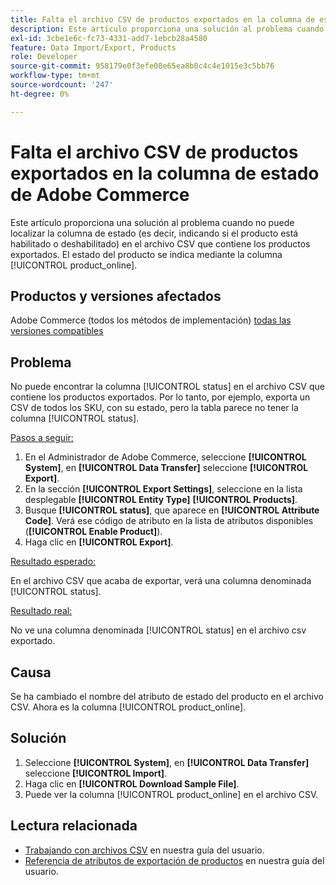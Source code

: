 ```yaml
---
title: Falta el archivo CSV de productos exportados en la columna de estado de Adobe Commerce
description: Este artículo proporciona una solución al problema cuando no puede localizar la columna de estado en el archivo CSV que contiene los productos exportados.
exl-id: 3cbe1e6c-fc73-4331-add7-1ebcb28a4580
feature: Data Import/Export, Products
role: Developer
source-git-commit: 958179e0f3efe08e65ea8b0c4c4e1015e3c5bb76
workflow-type: tm+mt
source-wordcount: '247'
ht-degree: 0%

---
```


# Falta el archivo CSV de productos exportados en la columna de estado de Adobe Commerce

Este artículo proporciona una solución al problema cuando no puede localizar la columna de estado (es decir, indicando si el producto está habilitado o deshabilitado) en el archivo CSV que contiene los productos exportados. El estado del producto se indica mediante la columna [!UICONTROL product_online].

## Productos y versiones afectados

Adobe Commerce (todos los métodos de implementación) [todas las versiones compatibles](https://www.adobe.com/content/dam/cc/en/legal/terms/enterprise/pdfs/Adobe-Commerce-Software-Lifecycle-Policy.pdf)

## Problema

No puede encontrar la columna [!UICONTROL status] en el archivo CSV que contiene los productos exportados. Por lo tanto, por ejemplo, exporta un CSV de todos los SKU, con su estado, pero la tabla parece no tener la columna [!UICONTROL status].

<u>Pasos a seguir:</u>

1. En el Administrador de Adobe Commerce, seleccione **[!UICONTROL System]**, en **[!UICONTROL Data Transfer]** seleccione **[!UICONTROL Export]**.
1. En la sección **[!UICONTROL Export Settings]**, seleccione en la lista desplegable **[!UICONTROL Entity Type]** **[!UICONTROL Products]**.
1. Busque **[!UICONTROL status]**, que aparece en **[!UICONTROL Attribute Code]**. Verá ese código de atributo en la lista de atributos disponibles (**[!UICONTROL Enable Product]**).
1. Haga clic en **[!UICONTROL Export]**.

<u>Resultado esperado:</u>

En el archivo CSV que acaba de exportar, verá una columna denominada [!UICONTROL status].

<u>Resultado real:</u>

No ve una columna denominada [!UICONTROL status] en el archivo csv exportado.

## Causa

Se ha cambiado el nombre del atributo de estado del producto en el archivo CSV. Ahora es la columna [!UICONTROL product_online].

## Solución

1. Seleccione **[!UICONTROL System]**, en **[!UICONTROL Data Transfer]** seleccione **[!UICONTROL Import]**.
1. Haga clic en **[!UICONTROL Download Sample File]**.
1. Puede ver la columna [!UICONTROL product_online] en el archivo CSV.

## Lectura relacionada

* [Trabajando con archivos CSV](https://docs.magento.com/user-guide/system/data-csv.html) en nuestra guía del usuario.
* [Referencia de atributos de exportación de productos](https://docs.magento.com/user-guide/system/data-attributes-product.html) en nuestra guía del usuario.
